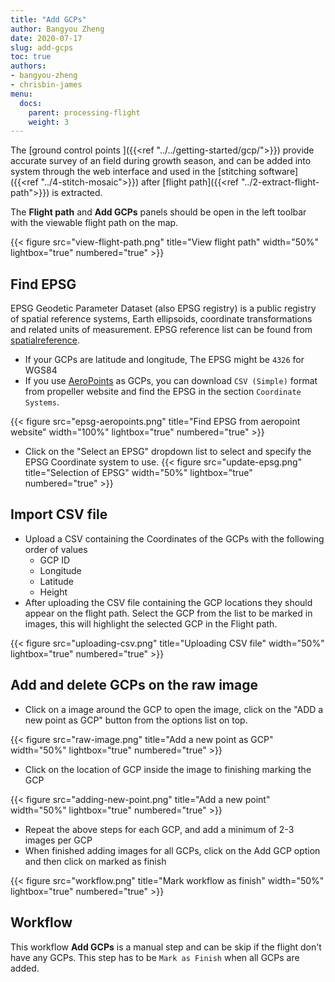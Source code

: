 ```yaml
---
title: "Add GCPs"
author: Bangyou Zheng
date: 2020-07-17
slug: add-gcps
toc: true
authors:
- bangyou-zheng
- chrisbin-james
menu:
  docs:
    parent: processing-flight
    weight: 3
---
```


The [ground control points ]({{<ref "../../getting-started/gcp/">}}) provide accurate survey of an field during growth season, and can be added into system through the web interface and used in the [stitching software]({{<ref "../4-stitch-mosaic">}}) after [flight path]({{<ref "../2-extract-flight-path">}}) is extracted. 


The **Flight path** and **Add GCPs** panels should be open in the left toolbar with the viewable flight path on the map. 

{{< figure src="view-flight-path.png" title="View flight path" width="50%" lightbox="true" numbered="true" >}}



## Find EPSG

EPSG Geodetic Parameter Dataset (also EPSG registry) is a public registry of spatial reference systems, Earth ellipsoids, coordinate transformations and related units of measurement. EPSG reference list can be found from [spatialreference](https://spatialreference.org/ref/epsg/).

* If your GCPs are latitude and longitude, The EPSG might be `4326` for WGS84
* If you use [AeroPoints](https://www.propelleraero.com/aeropoints/) as GCPs, you can download `CSV (Simple)` format from propeller website and find the EPSG in the section `Coordinate Systems`. 

{{< figure src="epsg-aeropoints.png" title="Find EPSG from aeropoint website" width="100%" lightbox="true" numbered="true" >}}


- Click on the "Select an EPSG" dropdown list to select and specify the EPSG Coordinate system to use.
{{< figure src="update-epsg.png" title="Selection of EPSG" width="50%" lightbox="true" numbered="true" >}}

## Import CSV file

-   Upload a CSV containing the Coordinates of the GCPs with the following order of values
    - GCP ID
    - Longitude
    - Latitude
    - Height
- After uploading the CSV file containing the GCP locations they should appear on the flight path. Select the GCP from the list to be marked in images, this will highlight the selected GCP in the Flight path.


{{< figure src="uploading-csv.png" title="Uploading CSV file" width="50%" lightbox="true" numbered="true" >}}

## Add and delete GCPs on the raw image

- Click on a image around the GCP to open the image, click on the "ADD a new point as GCP" button from the options list on top.


{{< figure src="raw-image.png" title="Add a new point as GCP" width="50%" lightbox="true" numbered="true" >}}


- Click on the location of GCP inside the image to finishing marking the GCP


{{< figure src="adding-new-point.png" title="Add a new point" width="50%" lightbox="true" numbered="true" >}}

- Repeat the above steps for each GCP, and add a minimum of 2-3 images per GCP
- When finished adding images for all GCPs, click on the Add GCP option and then click on marked as finish

{{< figure src="workflow.png" title="Mark workflow as finish" width="50%" lightbox="true" numbered="true" >}}


## Workflow

This workflow **Add GCPs** is a manual step and can be skip if the flight don't have any GCPs. This step has to be `Mark as Finish` when all GCPs are added.

